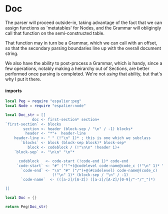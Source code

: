 # Doc

The parser will proceed outside-in, taking advantage of the fact that we can
assign functions as 'metatables' for Nodes, and the Grammar will obligingly
call that function on the semi-constructed table.


That function may in turn be a Grammar, which we can call with an offset, so
that the secondary parsing boundaries line up with the overall document
string.


We also have the ability to post-process a Grammar, which is handy, since a
few operations, notably making a heirarchy out of Sections, are better
performed once parsing is completed.  We're not _using_ that ability, but
that's why I put it there.


#### imports

```lua
local Peg = require "espalier:peg"
local Node = require "espalier:node"
```
```lua
local Doc_str = [[
            doc <- first-section* section+
`first-section` <- blocks
        section <- header (block-sep / "\n" / -1) blocks*
         header <- "*"+  header-line
    header-line <- " " (!"\n" 1)* ; this is one which we subclass
       `blocks` <- block (block-sep block)* block-sep*
          block <- codeblock / (!"\n\n" !header 1)+
    `block-sep` <- "\n\n" "\n"*

      codeblock   <- code-start (!code-end 1)* code-end
     `code-start` <- "#" ("!"+)@codelevel code-name@code_c (!"\n" 1)* "\n"
       `code-end` <- "\n" "#" ("/")+@(#codelevel) code-name@(code_c)
                     (!"\n" 1)* (block-sep / "\n" / -1)
       `code-name`  <- (([a-z]/[A-Z]) ([a-z]/[A-Z]/[0-9]/"-"/"_")*)

]]
```
```lua
local Doc = {}
```
```lua
return Peg(Doc_str)
```
